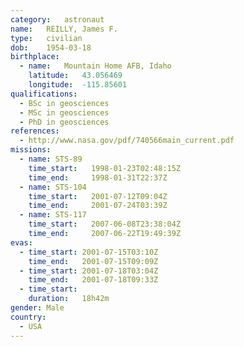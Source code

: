 ```yaml
---
category:	astronaut
name:	REILLY, James F.
type:	civilian
dob:	1954-03-18
birthplace:
  - name:	Mountain Home AFB, Idaho
    latitude:	43.056469
    longitude:	-115.85601
qualifications:
  - BSc in geosciences
  - MSc in geosciences
  - PhD in geosciences
references:
  - http://www.nasa.gov/pdf/740566main_current.pdf
missions:
  - name: STS-89
    time_start:   1998-01-23T02:48:15Z
    time_end:     1998-01-31T22:37Z
  - name: STS-104
    time_start:   2001-07-12T09:04Z
    time_end:     2001-07-24T03:39Z
  - name: STS-117
    time_start:   2007-06-08T23:38:04Z
    time_end:     2007-06-22T19:49:39Z
evas:
  - time_start: 2001-07-15T03:10Z
    time_end:   2001-07-15T09:09Z
  - time_start: 2001-07-18T03:04Z
    time_end:   2001-07-18T09:33Z
  - time_start: 
    duration:   18h42m
gender:	Male
country:
  - USA
---
```

